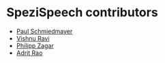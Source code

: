 <!--
                  
#
# This source file is part of the Stanford Spezi open source project
#
# SPDX-FileCopyrightText: 2022 Stanford University and the project authors (see CONTRIBUTORS.md)
#
# SPDX-License-Identifier: MIT
# 
             
-->

SpeziSpeech contributors
====================

* [Paul Schmiedmayer](https://github.com/PSchmiedmayer)
* [Vishnu Ravi](https://github.com/vishnuravi)
* [Philipp Zagar](https://github.com/philippzagar)
* [Adrit Rao](https://github.com/AdritRao)
